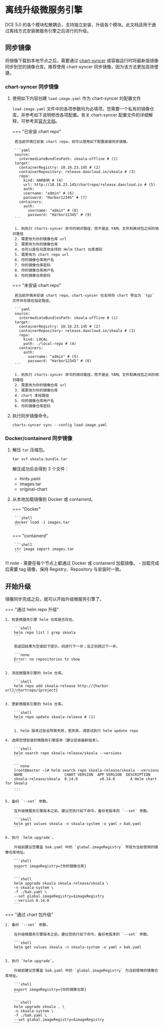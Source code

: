 # 离线升级微服务引擎

DCE 5.0 的各个模块松散耦合，支持独立安装、升级各个模块。此文档适用于通过离线方式安装微服务引擎之后进行的升级。

## 同步镜像

将镜像下载到本地节点之后，需要通过 [chart-syncer](https://github.com/bitnami-labs/charts-syncer) 或容器运行时将最新版镜像同步到您的镜像仓库。推荐使用 chart-syncer 同步镜像，因为该方法更加高效便捷。

### chart-syncer 同步镜像

1. 使用如下内容创建 `load-image.yaml` 作为 chart-syncer 的配置文件

    `load-image.yaml` 文件中的各项参数均为必填项。您需要一个私有的镜像仓库，并参考如下说明修改各项配置。有关 chart-syncer 配置文件的详细解释，可参考其[官方文档](https://github.com/bitnami-labs/charts-syncer)。

    === "已安装 chart repo"

        若当前环境已安装 chart repo，则可以使用如下配置直接同步镜像。

        ```yaml
        source:
          intermediateBundlesPath: skoala-offline # (1)
        target:
          containerRegistry: 10.16.23.145 # (2)
          containerRepository: release.daocloud.io/skoala # (3)
          repo:
            kind: HARBOR # (4)
            url: http://10.16.23.145/chartrepo/release.daocloud.io # (5)
            auth:
            username: "admin" # (6)
            password: "Harbor12345" # (7)
          containers:
            auth:
              username: "admin" # (8)
              password: "Harbor12345" # (9)
        ```

        1. 到执行 charts-syncer 命令的相对路径，而不是此 YAML 文件和离线包之间的相对路径
        2. 需更改为你的镜像仓库 url
        3. 需更改为你的镜像仓库
        4. 也可以是任何其他支持的 Helm Chart 仓库类别
        5. 需更改为 chart repo url
        6. 你的镜像仓库用户名
        7. 你的镜像仓库密码
        8. 你的镜像仓库用户名
        9. 你的镜像仓库密码 

    === "未安装 chart repo"

        若当前环境未安装 chart repo，chart-syncer 也支持将 chart 导出为 `tgz` 文件并存放在指定路径。

        ```yaml
        source:
          intermediateBundlesPath: skoala-offline # (1)
        target:
          containerRegistry: 10.16.23.145 # (2)
          containerRepository: release.daocloud.io/skoala # (3)
          repo:
            kind: LOCAL
            path: ./local-repo # (4)
          containers:
            auth:
              username: "admin" # (5)
              password: "Harbor12345" # (6)
        ```

        1. 到执行 charts-syncer 命令的相对路径，而不是此 YAML 文件和离线包之间的相对路径
        2. 需更改为你的镜像仓库 url
        3. 需更改为你的镜像仓库
        4. chart 本地路径
        5. 你的镜像仓库用户名
        6. 你的镜像仓库密码

2. 执行同步镜像命令。

    ```shell
    charts-syncer sync --config load-image.yaml
    ```

### Docker/containerd 同步镜像

1. 解压 `tar` 压缩包。

    ```shell
    tar xvf skoala.bundle.tar
    ```

    解压成功后会得到 3 个文件：

    - hints.yaml
    - images.tar
    - original-chart

2. 从本地加载镜像到 Docker 或 containerd。

    === "Docker"

        ```shell
        docker load -i images.tar
        ```

    === "containerd"

        ```shell
        ctr image import images.tar
        ```

!!! note
    - 需要在每个节点上都通过 Docker 或 containerd 加载镜像。
    - 加载完成后需要 tag 镜像，保持 Registry、Repository 与安装时一致。

## 开始升级

镜像同步完成之后，就可以开始升级微服务引擎了。

=== "通过 helm repo 升级"

    1. 检查微服务引擎 helm 仓库是否存在。

        ```shell
        helm repo list | grep skoala
        ```

        若返回结果为空或如下提示，则进行下一步；反之则跳过下一步。

        ```none
        Error: no repositories to show
        ```

    2. 添加微服务引擎的 helm 仓库。

        ```shell
        helm repo add skoala-release http://{harbor url}/chartrepo/{project}
        ```

    3. 更新微服务引擎的 helm 仓库。

        ```shell
        helm repo update skoala-release # (1)
        ```

        1. helm 版本过低会导致失败，若失败，请尝试执行 helm update repo

    4. 选择您想安装的微服务引擎版本（建议安装最新版本）。

        ```shell
        helm search repo skoala-release/skoala --versions
        ```

        ```none
        [root@master ~]# helm search repo skoala-release/skoala --versions
        NAME                   CHART VERSION  APP VERSION  DESCRIPTION
        skoala-release/skoala  0.14.0          v0.14.0       A Helm chart for Skoala
        ...
        ```

    5. 备份 `--set` 参数。

        在升级微服务引擎版本之前，建议您执行如下命令，备份老版本的 `--set` 参数。

        ```shell
        helm get values skoala -n skoala-system -o yaml > bak.yaml
        ```

    6. 执行 `helm upgrade`。

        升级前建议您覆盖 bak.yaml 中的 `global.imageRegistry` 字段为当前使用的镜像仓库地址。

        ```shell
        export imageRegistry={你的镜像仓库}
        ```

        ```shell
        helm upgrade skoala skoala-release/skoala \
        -n skoala-system \
        -f ./bak.yaml \
        --set global.imageRegistry=$imageRegistry
        --version 0.14.0
        ```

=== "通过 chart 包升级"

    1. 备份 `--set` 参数。

        在升级微服务引擎版本之前，建议您执行如下命令，备份老版本的 `--set` 参数。

        ```shell
        helm get values skoala -n skoala-system -o yaml > bak.yaml
        ```

    2. 执行 `helm upgrade`。

        升级前建议您覆盖 bak.yaml 中的 `global.imageRegistry` 为当前使用的镜像仓库地址。

        ```shell
        export imageRegistry={你的镜像仓库}
        ```

        ```shell
        helm upgrade skoala . \
        -n skoala-system \
        -f ./bak.yaml \
        --set global.imageRegistry=$imageRegistry
        ```
